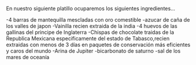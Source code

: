 En nuestro siguiente platillo ocuparemos los siguientes ingredientes...

-4 barras de mantequilla mescladas con oro comestible
-azucar de caña de los valles de japon
-Vainilla recien extraida de la india
-4 huevos de las gallinas del principe de Inglaterra
 -Chispas de chocolate traidas de la Republica Mexicana especificamente del estado de Tabasco,recien extraidas con menos de 3 días en paquetes de conservación más eficientes y caros del mundo
-Arina de Jupiter
-bicarbonato de saturno
-sal de los mares de oceanía




